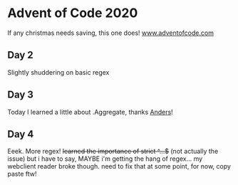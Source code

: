 # Advent of Code 2020

If any christmas needs saving, this one does!
www.adventofcode.com

## Day 2

Slightly shuddering on basic regex

## Day 3

Today I learned a little about .Aggregate, thanks [Anders](https://github.com/lynxz)!

## Day 4

Eeek. More regex! ~~learned the importance of strict ^...$~~ (not actually the issue) but i have to say, MAYBE i'm getting the hang of regex... my webclient reader broke though. need to fix that at some point, for now, copy paste ftw!
